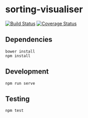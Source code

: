 # sorting-visualiser

[![Build Status](https://travis-ci.org/Tyriar/sorting-visualiser.svg?branch=master)](https://travis-ci.org/Tyriar/sorting-visualiser)
[![Coverage Status](https://coveralls.io/repos/github/Tyriar/sorting-visualiser/badge.svg?branch=master)](https://coveralls.io/github/Tyriar/sorting-visualiser?branch=master)

## Dependencies

```
bower install
npm install
```

## Development

```
npm run serve
```

## Testing

```
npm test
```
